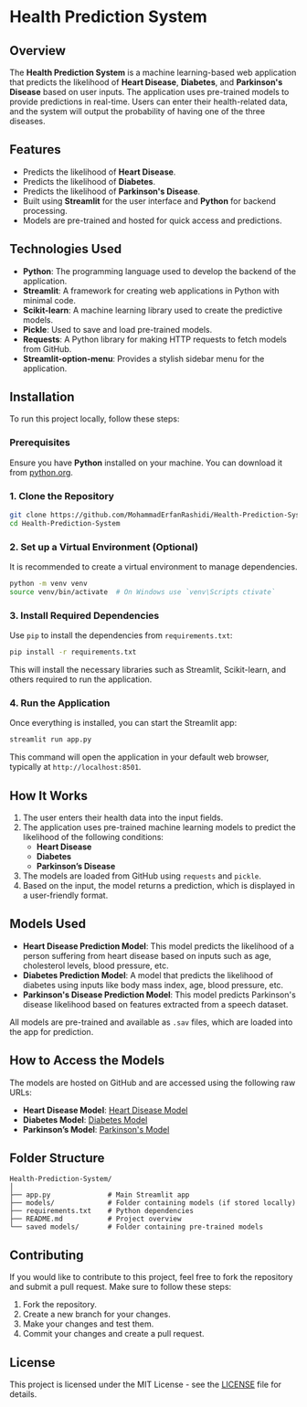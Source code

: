 
# Health Prediction System

## Overview

The **Health Prediction System** is a machine learning-based web application that predicts the likelihood of **Heart Disease**, **Diabetes**, and **Parkinson's Disease** based on user inputs. The application uses pre-trained models to provide predictions in real-time. Users can enter their health-related data, and the system will output the probability of having one of the three diseases.

## Features

- Predicts the likelihood of **Heart Disease**.
- Predicts the likelihood of **Diabetes**.
- Predicts the likelihood of **Parkinson's Disease**.
- Built using **Streamlit** for the user interface and **Python** for backend processing.
- Models are pre-trained and hosted for quick access and predictions.

## Technologies Used

- **Python**: The programming language used to develop the backend of the application.
- **Streamlit**: A framework for creating web applications in Python with minimal code.
- **Scikit-learn**: A machine learning library used to create the predictive models.
- **Pickle**: Used to save and load pre-trained models.
- **Requests**: A Python library for making HTTP requests to fetch models from GitHub.
- **Streamlit-option-menu**: Provides a stylish sidebar menu for the application.

## Installation

To run this project locally, follow these steps:

### Prerequisites

Ensure you have **Python** installed on your machine. You can download it from [python.org](https://www.python.org/downloads/).

### 1. Clone the Repository

```bash
git clone https://github.com/MohammadErfanRashidi/Health-Prediction-System.git
cd Health-Prediction-System
```

### 2. Set up a Virtual Environment (Optional)

It is recommended to create a virtual environment to manage dependencies.

```bash
python -m venv venv
source venv/bin/activate  # On Windows use `venv\Scripts ctivate`
```

### 3. Install Required Dependencies

Use `pip` to install the dependencies from `requirements.txt`:

```bash
pip install -r requirements.txt
```

This will install the necessary libraries such as Streamlit, Scikit-learn, and others required to run the application.

### 4. Run the Application

Once everything is installed, you can start the Streamlit app:

```bash
streamlit run app.py
```

This command will open the application in your default web browser, typically at `http://localhost:8501`.

## How It Works

1. The user enters their health data into the input fields.
2. The application uses pre-trained machine learning models to predict the likelihood of the following conditions:
    - **Heart Disease**
    - **Diabetes**
    - **Parkinson’s Disease**
3. The models are loaded from GitHub using `requests` and `pickle`.
4. Based on the input, the model returns a prediction, which is displayed in a user-friendly format.

## Models Used

- **Heart Disease Prediction Model**: This model predicts the likelihood of a person suffering from heart disease based on inputs such as age, cholesterol levels, blood pressure, etc.
- **Diabetes Prediction Model**: A model that predicts the likelihood of diabetes using inputs like body mass index, age, blood pressure, etc.
- **Parkinson's Disease Prediction Model**: This model predicts Parkinson's disease likelihood based on features extracted from a speech dataset.

All models are pre-trained and available as `.sav` files, which are loaded into the app for prediction.

## How to Access the Models

The models are hosted on GitHub and are accessed using the following raw URLs:

- **Heart Disease Model**: [Heart Disease Model](https://raw.githubusercontent.com/MohammadErfanRashidi/Disease-App/main/saved%20models/heart_disease_model.sav)
- **Diabetes Model**: [Diabetes Model](https://raw.githubusercontent.com/MohammadErfanRashidi/Disease-App/main/saved%20models/diabetes_model.sav)
- **Parkinson’s Model**: [Parkinson's Model](https://raw.githubusercontent.com/MohammadErfanRashidi/Disease-App/main/saved%20models/parkinsons_model.sav)

## Folder Structure

```
Health-Prediction-System/
│
├── app.py              # Main Streamlit app
├── models/             # Folder containing models (if stored locally)
├── requirements.txt    # Python dependencies
├── README.md           # Project overview
└── saved models/       # Folder containing pre-trained models
```

## Contributing

If you would like to contribute to this project, feel free to fork the repository and submit a pull request. Make sure to follow these steps:

1. Fork the repository.
2. Create a new branch for your changes.
3. Make your changes and test them.
4. Commit your changes and create a pull request.

## License

This project is licensed under the MIT License - see the [LICENSE](LICENSE) file for details.
